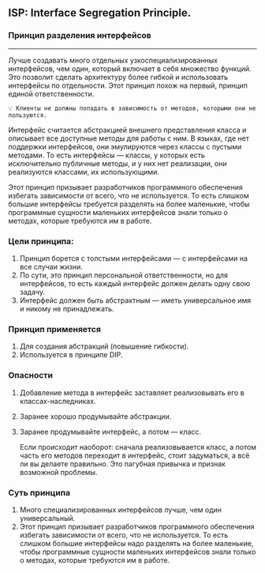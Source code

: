 ## ISP: Interface Segregation Principle.
### Принцип разделения интерфейсов
_____
Лучше создавать много отдельных узкоспециализированных интерфейсов, чем
один, который включает в себя множество функций. Это позволит сделать
архитектуру более гибкой и использовать интерфейсы по отдельности.
Этот принцип похож на первый, принцип единой ответственности.

    💡 Клиенты не должны попадать в зависимость от методов, которыми они не
    пользуются.

Интерфейс считается абстракцией внешнего представления класса и
описывает все доступные методы для работы с ним. В языках, где нет
поддержки интерфейсов, они эмулируются через классы с пустыми методами.
То есть интерфейсы — классы, у которых есть исключительно публичные
методы, и у них нет реализации, они реализуются классами, их
использующими.

Этот принцип призывает разработчиков программного обеспечения избегать
зависимости от всего, что не используется. То есть слишком большие
интерфейсы требуется разделять на более маленькие, чтобы программные
сущности маленьких интерфейсов знали только о методах, которые требуются
им в работе.

### Цели принципа:
1. Принцип борется с толстыми интерфейсами — с интерфейсами на все
   случаи жизни.
2. По сути, это принцип персональной ответственности, но для
   интерфейсов, то есть каждый интерфейс должен делать одну свою
   задачу.
3. Интерфейс должен быть абстрактным — иметь универсальное имя и
   никому не принадлежать.

### Принцип применяется
1. Для создания абстракций (повышение гибкости).
2. Используется в принципе DIP.

### Опасности
1. Добавление метода в интерфейс заставляет реализовывать его в
   классах-наследниках.
2. Заранее хорошо продумывайте абстракции.
3. Заранее продумывайте интерфейс, а потом — класс.

   Если происходит наоборот: сначала реализовывается класс, а потом часть его
   методов переходит в интерфейс, стоит задуматься, а всё ли вы делаете
   правильно. Это пагубная привычка и признак возможной проблемы.
   
### Суть принципа
1. Много специализированных интерфейсов лучше, чем один
   универсальный.
2. Этот принцип призывает разработчиков программного обеспечения
   избегать зависимости от всего, что не используется. То есть слишком
   большие интерфейсы надо разделять на более маленькие, чтобы
   программные сущности маленьких интерфейсов знали только о методах,
   которые требуются им в работе.